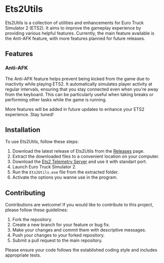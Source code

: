 # Ets2Utils

Ets2Utils is a collection of utilities and enhancements for Euro Truck Simulator 2 (ETS2). It aims to improve the gameplay experience by providing various helpful features. Currently, the main feature available is the Anti-AFK feature, with more features planned for future releases.

## Features

### Anti-AFK

The Anti-AFK feature helps prevent being kicked from the game due to inactivity while playing ETS2. It automatically simulates player activity at regular intervals, ensuring that you stay connected even when you're away from the keyboard. This can be particularly useful when taking breaks or performing other tasks while the game is running.

More features will be added in future updates to enhance your ETS2 experience. Stay tuned!

## Installation

To use Ets2Utils, follow these steps:

1. Download the latest release of Ets2Utils from the [Releases](https://github.com/MobilGame06/Ets2Utils/releases) page.
2. Extract the downloaded files to a convenient location on your computer.
3. Download the [Ets2 Telemetry Server](https://github.com/Funbit/ets2-telemetry-server) and use it with standart port.
5. Launch Euro Truck Simulator 2.
6. Run the `Ets2Utils.exe` file from the extracted folder.
7. Activate the options you wanne use in the program.

## Contributing

Contributions are welcome! If you would like to contribute to this project, please follow these guidelines:

1. Fork the repository.
2. Create a new branch for your feature or bug fix.
3. Make your changes and commit them with descriptive messages.
4. Push your changes to your forked repository.
5. Submit a pull request to the main repository.

Please ensure your code follows the established coding style and includes appropriate tests.
